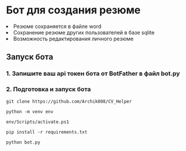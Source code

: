 <h1>Бот для создания резюме</h1>
<li>Резюме сохраняется в файле word</li>
<li>Сохранение резюме других пользователей в базе sqlite</li>
<li>Возможность редактирования личного резюме</li>
<h2>Запуск бота</h2>
<h3>1. Запишите ваш api токен бота от BotFather в файл bot.py</h3>
<h3>2. Подготовка и запуск бота</h3>
<pre><code>git clone https://github.com/Archik008/CV_Helper</code></pre>
<pre><code>python -m venv env</code></pre>
<pre><code>env/Scripts/activate.ps1</code></pre>
<pre><code>pip install -r requirements.txt</code></pre>
<pre><code>python bot.py</code></pre>
